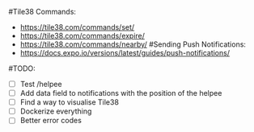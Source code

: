 #Tile38 Commands:
- https://tile38.com/commands/set/
- https://tile38.com/commands/expire/
- https://tile38.com/commands/nearby/
#Sending Push Notifications:
- https://docs.expo.io/versions/latest/guides/push-notifications/

#TODO:
- [ ] Test /helpee
- [ ] Add data field to notifications with the position of the helpee
- [ ] Find a way to visualise Tile38
- [ ] Dockerize everything
- [ ] Better error codes
